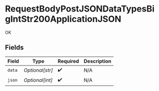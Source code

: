 # RequestBodyPostJSONDataTypesBigIntStr200ApplicationJSON

OK


## Fields

| Field              | Type               | Required           | Description        |
| ------------------ | ------------------ | ------------------ | ------------------ |
| `data`             | *Optional[str]*    | :heavy_check_mark: | N/A                |
| `json`             | *Optional[int]*    | :heavy_check_mark: | N/A                |